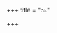 +++
title = "೧೬"

+++


<div class="js_include " url="/kannaDa/padya/kumAra-vyAsa-bhArata/vishvAsa-prastuti/09_shalya/16/_index.md"  newLevelForH1="3" includeTitle="true"  > </div>